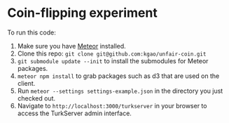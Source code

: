 Coin-flipping experiment
========================

To run this code:

1. Make sure you have [Meteor] installed.
2. Clone this repo: `git clone git@github.com:kgao/unfair-coin.git`
3. `git submodule update --init` to install the submodules for Meteor packages.
4. `meteor npm install` to grab packages such as d3 that are used on the
client.
5. Run `meteor --settings settings-example.json` in the directory you just
checked out.
6. Navigate to `http://localhost:3000/turkserver` in your browser to access the
TurkServer admin interface.  
 
[Meteor]: https://www.meteor.com/install
